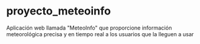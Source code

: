 # proyecto_meteoinfo
Aplicación web llamada "MeteoInfo" que proporcione información meteorológica precisa y en tiempo real a los usuarios que la lleguen a usar
